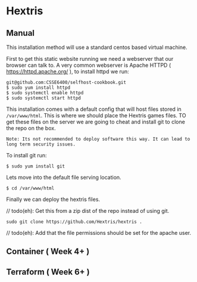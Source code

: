 # Hextris



## Manual

This installation method will use a standard centos based virtual machine.

First to get this static website running we need a webserver that our browser can talk to. A very common webserver is Apache HTTPD ( https://httpd.apache.org/ ), to install httpd we run:

```shell
git@github.com:CSSE6400/selfhost-cookbook.git
$ sudo yum install httpd
$ sudo systemctl enable httpd
$ sudo systemctl start httpd
```

This installation comes with a default config that will host files stored in `/var/www/html`. This is where we should place the Hextris games files. TO get these files on the server we are going to cheat and install git to clone the repo on the box.

```
Note: Its not recommended to deploy software this way. It can lead to long term security issues.
```

To install git run:

```shell
$ sudo yum install git
```

Lets move into the default file serving location.

```shell
$ cd /var/www/html
```

Finally we can deploy the hextris files.

// todo(eh): Get this from a zip dist of the repo instead of using git.

```shell
sudo git clone https://github.com/Hextris/hextris .
```

// todo(eh): Add that the file permissions should be set for the apache user.

## Container ( Week 4+ )


## Terraform ( Week 6+ )